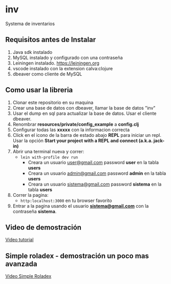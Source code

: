 # inv
Systema de inventarios

## Requisitos antes de Instalar
1. Java sdk instalado
2. MySQL instalado y configurado con una contraseña
3. Leiningen instalado. https://leiningen.org
4. vscode instalado con la extension calva:clojure
5. dbeaver como cliente de MySQL

## Como usar la libreria
1. Clonar este repositorio en su maquina
2. Crear una base de datos con dbeaver, llamar la base de datos "inv"
3. Usar el dump en sql para actualizar la base de datos.  Usar el cliente dbeaver.
4. Renombrar **resources/private/config_example** a **config.clj**
6. Configurar todas las **xxxxx** con la informacion correcta
7. Click en el icono de la barra de estado abajo **REPL** para iniciar un repl. Usar la opción **Start your project with a REPL and connect (a.k.a. jack-in)**
8. Abrir una terminal nueva y correr: 
   * `lein with-profile dev run`
      * Creara un usuario user@gmail.com password **user** en la tabla **users**
      * Creara un usuario admin@gmail.com password **admin** en la tabla **users**
      * Creara un usuario sistema@gmail.com password **sistema** en la tabla **users**
09. Correr la pagina:
    * `http:localhost:3000` en tu browser favorito
10. Entrar a la pagina usando el usuario **sistema@gmail.com** con la contraseña **sistema**.

## Video de demostración

[Video tutorial](https://youtu.be/Ifnugf-dDsg)

## Simple roladex - demostración un poco mas avanzada

[Video Simple Roladex](https://youtu.be/TBArVXx3gl4)